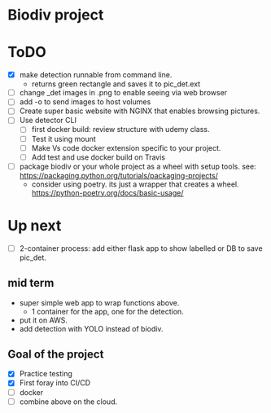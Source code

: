 # Biodiv project

# ToDO
- [x] make detection runnable from command line.
    - returns green rectangle and saves it to pic_det.ext
- [ ] change _det images in .png to enable seeing via web browser
- [ ] add -o to send images to host volumes
- [ ] Create super basic website with NGINX that enables browsing pictures.
- [ ] Use detector CLI 
    - [ ] first docker build: review structure with udemy class.
    - [ ] Test it using mount
    - [ ] Make Vs code docker extension specific to your project.
    - [ ] Add test and use docker build on Travis
- [ ] package biodiv or your whole project as a wheel with setup tools. see: https://packaging.python.org/tutorials/packaging-projects/
    - consider using poetry. its just a wrapper that creates a wheel. https://python-poetry.org/docs/basic-usage/

# Up next
- [ ] 2-container process: add either flask app to show labelled or DB to save pic_det.

## mid term
- super simple web app to wrap functions above.
    - 1 container for the app, one for the detection.
- put it on AWS.
- add detection with YOLO instead of biodiv.

## Goal of the project
- [x] Practice testing 
- [x] First foray into CI/CD
- [ ] docker
- [ ] combine above on the cloud.
